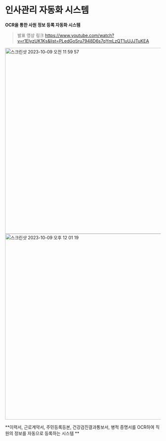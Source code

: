 # 인사관리 자동화 시스템 
**OCR을 통한 사원 정보 등록 자동화 시스템**

> 발표 영상 링크 https://www.youtube.com/watch?v=r1ElyzUK1Ks&list=PLedGoSru7948D6s7qYmLzQT1uUJJTuKEA



<img width="600" alt="스크린샷 2023-10-09 오전 11 59 57" src="https://github.com/leeeekwan/OCR/assets/116832069/d4958dca-ba69-4e72-be75-88179fb883ab">
<img width="600" alt="스크린샷 2023-10-09 오후 12 01 19" src="https://github.com/leeeekwan/OCR/assets/116832069/a57c995b-6d07-446a-a62a-e3c2bd1e0c29">

**이력서, 근로계약서, 주민등록등본, 건강검진결과통보서, 병적 증명서를 OCR하여 직원의 정보를 자동으로 등록하는 시스템
**
